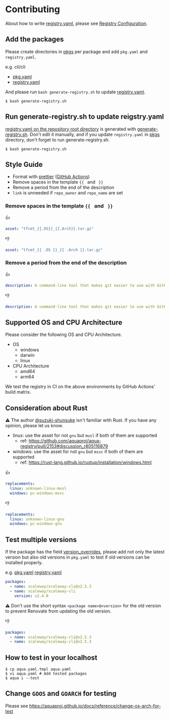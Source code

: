# Contributing

About how to write [registry.yaml](registry.yaml), please see [Registry Configuration](https://aquaproj.github.io/docs/reference/registry-config).

## Add the packages

Please create directories in [pkgs](pkgs) per package and add `pkg.yaml` and `registry.yaml`.

e.g. cli/cli

- [pkg.yaml](pkgs/cli/cli/pkg.yaml)
- [registry.yaml](pkgs/cli/cli/registry.yaml)

And please run `bash generate-registry.sh` to update [registry.yaml](registry.yaml).

```console
$ bash generate-registry.sh
```

## Run generate-registry.sh to update reigstry.yaml

[registry.yaml on the repository root directory](registry.yaml) is generated with [generate-registry.sh](generate-registry.sh).
Don't edit it manually, and if you update `registry.yaml` in [pkgs](pkgs) directory, don't forget to run generate-registry.sh.

```console
$ bash generate-registry.sh
```

## Style Guide

- Format with [prettier](https://prettier.io/) ([GitHub Actions](.github/workflows/prettier.yaml))
- Remove spaces in the template `{{ ` and ` }}`
- Remove a period from the end of the description
- `link` is unneeded if `repo_owner` and `repo_name` are set

### Remove spaces in the template `{{ ` and ` }}`

:thumbsup:

```yaml
asset: "tfcmt_{{.OS}}_{{.Arch}}.tar.gz"
```

:thumbsdown:

```yaml
asset: "tfcmt_{{ .OS }}_{{ .Arch }}.tar.gz"
```

### Remove a period from the end of the description

:thumbsup:

```yaml
description: A command-line tool that makes git easier to use with GitHub
```

:thumbsdown:

```yaml
description: A command-line tool that makes git easier to use with GitHub.
```

## Supported OS and CPU Architecture

Please consider the following OS and CPU Architecture.

- OS
  - windows
  - darwin
  - linux
- CPU Architecture
  - amd64
  - arm64

We test the registry in CI on the above environments by GitHub Actions' build matrix.

## Consideration about Rust

:warning: The author [@suzuki-shunsuke](https://github.com/suzuki-shunsuke) isn't familiar with Rust. If you have any opinion, please let us know.

- linux: use the asset for not `gnu` but `musl` if both of them are supported
  - ref: https://github.com/aquaproj/aqua-registry/pull/2153#discussion_r805116879
- windows: use the asset for not `gnu` but `msvc` if both of them are supported
  - ref: https://rust-lang.github.io/rustup/installation/windows.html

:thumbsup:

```yaml
replacements:
  linux: unknown-linux-musl
  windows: pc-windows-msvc
```

:thumbsdown:

```yaml
replacements:
  linux: unknown-linux-gnu
  windows: pc-windows-gnu
```

## Test multiple versions

If the package has the field [version_overrides](https://aquaproj.github.io/docs/reference/registry-config#version_constraint-version_overrides),
please add not only the latest version but also old versions in `pkg.yaml` to test if old versions can be installed properly.

e.g. [pkg.yaml](pkgs/scaleway/scaleway-cli/pkg.yaml) [registry.yaml](pkgs/scaleway/scaleway-cli/registry.yaml)

```yaml
packages:
  - name: scaleway/scaleway-cli@v2.5.3
  - name: scaleway/scaleway-cli
    version: v2.4.0
```

:warning: Don't use the short syntax `<package name>@<version>` for the old version to prevent Renovate from updating the old version.

:thumbsdown:

```yaml
packages:
  - name: scaleway/scaleway-cli@v2.5.3
  - name: scaleway/scaleway-cli@v2.5.3
```

## How to test in your localhost

```console
$ cp aqua.yaml.tmpl aqua.yaml
$ vi aqua.yaml # Add tested packages
$ aqua i --test
```

## Change `GOOS` and `GOARCH` for testing

Please see https://aquaproj.github.io/docs/reference/change-os-arch-for-test
